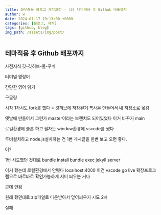 ```yaml
---
title: 좌우충돌 블로그 제작과정 - [3] 테마적용 후 Github 배포까지
author: w
date: 2024-01-17 19:13:00 +0800
categories: [블로그, 제작]
tags: [github, blog]
img_path: /assets/img/post/
---
```


## 테마적용 후 Github 배포까지

사전지식
깃-깃허브-풀-푸쉬

터미널 명령어

간단한 영어 읽기

구글링

시작
1차시도
fork를 했다 = 깃허브에 저장된거 복사본 만들어서 내 저장소로 옮김

옛날에 만들어서 그런가 master이라는 브랜치도 되어있었다
이거 바꾸기 main

로컬환경에 클론 하고
필자는 window환경에 vscode를 썼다

루비설치하고 node.js설치하는 건 1번 게시글을 한번 보고 오면 좋다.

어?

1번 시도했던 것대로
bundle install
bundle exec jekyll server

이거 했는데 로컬환경에서 안떳다 localhost:4000
이건 vscode go live 확장프로그램으로 바로바로 확인가능하게 서버 띄우는 거다

근데 안됨

원래 했던대로 zip파일로 다운받아서 덮어씌우기 시도 2차

실패

